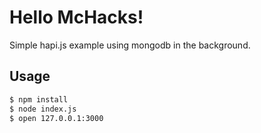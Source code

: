 # Hello McHacks!

Simple hapi.js example using mongodb in the background.


## Usage

```bash
$ npm install
$ node index.js
$ open 127.0.0.1:3000
```